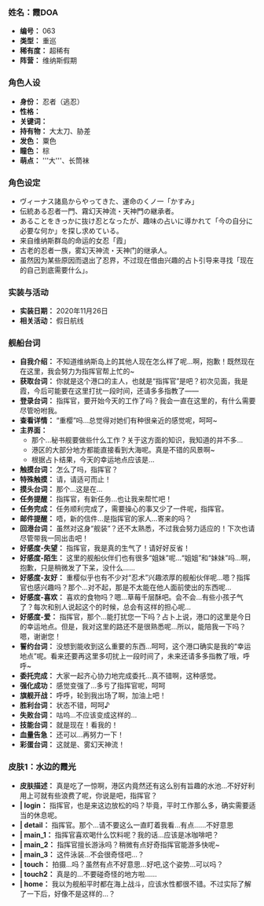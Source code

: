 ### 姓名：霞DOA
* **编号：** 063
* **类型：** 重巡
* **稀有度：** 超稀有
* **阵营：** 维纳斯假期


### 角色人设
* **身份：** 忍者（逃忍）
* **性格：** 
* **关键词：** 
* **持有物：** 大太刀、胁差
* **发色：** 粟色
* **瞳色：** 棕
* **萌点：** '''大'''、长筒袜


### 角色设定
* ヴィーナス諸島からやってきた、運命のくノ一「かすみ」
* 伝統ある忍者一門、霧幻天神流・天神門の継承者。
* あることをきっかに抜け忍となったが、趣味の占いに導かれて「今の自分に必要な何か」を探し求めている。
* 来自维纳斯群岛的命运的女忍「霞」
* 古老的忍者一族，雾幻天神流・天神门的继承人。
* 虽然因为某些原因而退出了忍界，不过现在借由兴趣的占卜引导来寻找「现在的自己到底需要什么」。


### 实装与活动
* **实装日期：** 2020年11月26日
* **相关活动：** 假日航线


### 舰船台词
* **自我介绍：** 不知道维纳斯岛上的其他人现在怎么样了呢...啊，抱歉！既然现在在这里，我会努力为指挥官帮上忙的~
* **获取台词：** 你就是这个港口的主人，也就是“指挥官”是吧？初次见面，我是霞，今后可能要在这里打扰一段时间，还请多多指教了——
* **登录台词：** 指挥官，要开始今天的工作了吗？我会一直在这里的，有什么需要尽管吩咐我。
* **查看详情：** “重樱”吗...总觉得对她们有种很亲近的感觉呢，呵呵~
* **主界面：**
  * 那个...秘书舰要做些什么工作？关于这方面的知识，我知道的并不多...
  * 港区的大部分地方都能直接看到大海呢。真是不错的风景啊~
  * 根据占卜结果，今天的幸运地点应该是...
* **触摸台词：** 怎么了吗，指挥官？
* **特殊触摸：** 请，请适可而止！
* **摸头台词：** 那个…这是在…
* **任务提醒：** 指挥官，有新任务…也让我来帮忙吧！
* **任务完成：** 任务顺利完成了，需要操心的事又少了一件呢，指挥官。
* **邮件提醒：** 唔，新的信件…是指挥官的家人…寄来的吗？
* **回港台词：** 虽然对这身“舰装”？还不太熟悉，不过我会努力适应的！下次也请尽管带我一同出击吧！
* **好感度-失望：** 指挥官，我是真的生气了！请好好反省！
* **好感度-陌生：** 这里的舰船伙伴们也有很多“姐妹”呢…“姐姐”和“妹妹”吗…啊，抱歉，只是稍微发了下呆，没什么……
* **好感度-友好：** 重樱似乎也有不少对“忍术”兴趣浓厚的舰船伙伴呢…嗯？指挥官也感兴趣吗？那个…对不起，那是不太能在他人面前使出的东西呢…
* **好感度-喜欢：** 喜欢的食物吗？嗯…草莓千层酥吧。会不会…有些小孩子气了？每次和别人说起这个的时候，总会有这样的担心呢…
* **好感度-爱：** 指挥官，那个…能打扰您一下吗？占卜上说，港口的这里是今日的幸运地点。但是，我对这里的路还不是很熟悉呢…所以，能陪我一下吗？嗯，谢谢您！
* **誓约台词：** 没想到能收到这么重要的东西…呵呵，这个港口确实是我的“幸运地点”呢。看来还要再这里多叨扰上一段时间了，未来还请多多指教了哦，呼呼~
* **委托完成：** 大家一起齐心协力地完成委托…真不错啊，这种感觉。
* **强化成功：** 感觉变强了…多亏了指挥官呢，呵呵
* **旗舰开战：** 呼呼，轮到我出场了啊，加油上吧！
* **胜利台词：** 状态不错，呵呵♪
* **失败台词：** 咕呜…不应该变成这样的…
* **技能台词：** 就是现在！看我的！
* **血量告急：** 还可以…再努力一下！
* **彩蛋台词：** 这就是、雾幻天神流！


### 皮肤1：水边的霞光
* **皮肤描述：** 真是吃了一惊啊，港区内竟然还有这么别有旨趣的水池…不好好利用上可就有些浪费了呢，你说是吧，指挥官？
* **| login：** 指挥官，也是来这边放松的吗？毕竟，平时工作那么多，确实需要适当的休息呢。
* **| detail：** 指挥官。那个…请不要这么一直盯着我看…有点……不好意思
* **| main_1：** 指挥官喜欢喝什么饮料呢？我的话…应该是冰咖啡吧？
* **| main_2：** 指挥官擅长游泳吗？稍微有点好奇指挥官能游多快呢~
* **| main_3：** 这件泳装…不会很奇怪吧…？
* **| touch：** 拍摄…吗？虽然有点不好意思…好吧,这个姿势…可以吗？
* **| touch2：** 真是的…不要碰奇怪的地方啦……
* **| home：** 我以为舰船平时都在海上战斗，应该水性都很不错。不过实际了解了一下后，好像不是这样的…？
